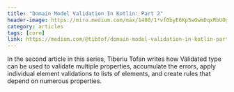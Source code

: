 ```yaml
---
title: "Domain Model Validation In Kotlin: Part 2"
header-image: https://miro.medium.com/max/1400/1*vf0byE6Kp5wGwmDqxRbUOg.png
category: articles
tags: [core]
link: https://medium.com/@tibtof/domain-model-validation-in-kotlin-part-2-fb4726ef8f8d
---
```

In the second article in this series, Tiberiu Tofan writes how Validated type can be 
used to validate multiple properties, accumulate the errors, apply individual 
element validations to lists of elements, and create rules that 
depend on numerous properties.
